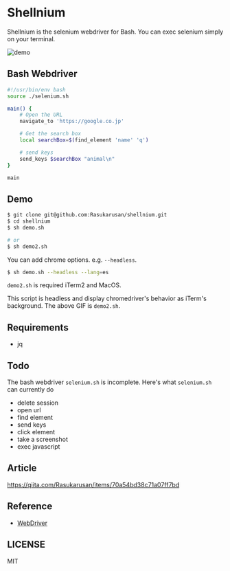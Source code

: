 # Shellnium

Shellnium is the selenium webdriver for Bash.
You can exec selenium simply on your terminal.

![demo](https://user-images.githubusercontent.com/17779386/85990922-aacbd080-ba2d-11ea-8e88-cc9b79075b31.gif)

## Bash Webdriver

```sh
#!/usr/bin/env bash
source ./selenium.sh

main() {
    # Open the URL
    navigate_to 'https://google.co.jp'

    # Get the search box
    local searchBox=$(find_element 'name' 'q')

    # send keys
    send_keys $searchBox "animal\n"
}

main
```

## Demo

```sh
$ git clone git@github.com:Rasukarusan/shellnium.git
$ cd shellnium
$ sh demo.sh

# or
$ sh demo2.sh
```

You can add chrome options. e.g. `--headless`.
```sh
$ sh demo.sh --headless --lang=es
```

`demo2.sh` is required iTerm2 and MacOS.

This script is headless and display chromedriver's behavior as iTerm's background.
The above GIF is `demo2.sh`.

## Requirements

- jq

## Todo

The bash webdriver `selenium.sh` is incomplete.
Here's what `selenium.sh` can currently do

- delete session
- open url
- find element
- send keys
- click element
- take a screenshot
- exec javascript

## Article

https://qiita.com/Rasukarusan/items/70a54bd38c71a07ff7bd

## Reference

- [WebDriver](https://www.w3.org/TR/webdriver/)

## LICENSE

MIT
